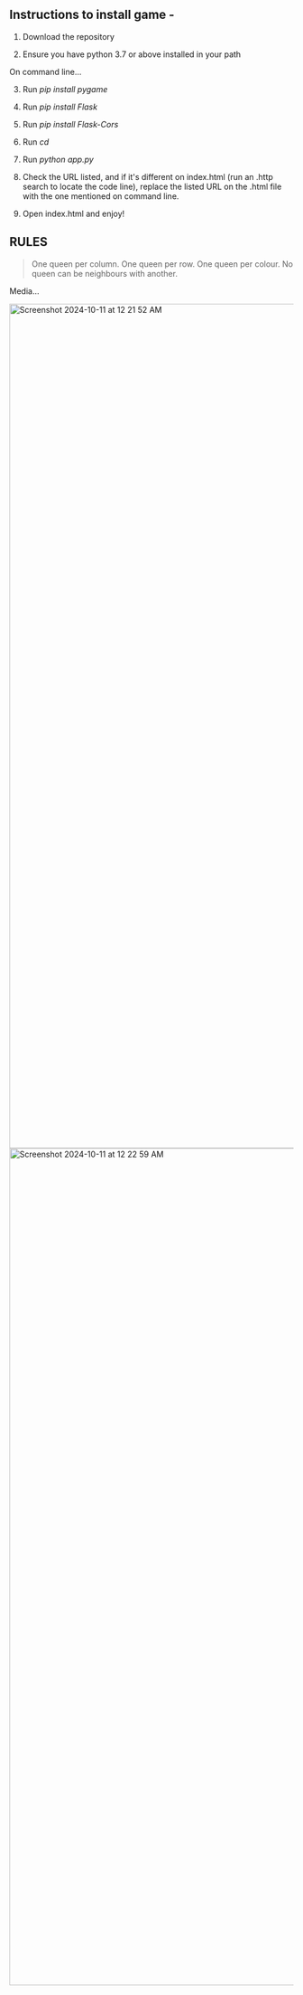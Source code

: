 
## Instructions to install game - 

1) Download the repository

2) Ensure you have python 3.7 or above installed in your path

On command line...

3) Run *pip install pygame* 

4) Run *pip install Flask* 

5) Run *pip install Flask-Cors* 

6) Run *cd <path to downloaded repository>* 

7) Run *python app.py* 

8) Check the URL listed, and if it's different on index.html (run an .http search to locate the code line), replace the listed URL on the .html file with the one mentioned on command line.

9) Open index.html and enjoy!

## RULES 

> One queen per column.
> One queen per row.
> One queen per colour.
> No queen can be neighbours with another.

Media...

<img width="1494" alt="Screenshot 2024-10-11 at 12 21 52 AM" src="https://github.com/user-attachments/assets/51db7073-6da6-40a2-b61a-67088e393d28">

<img width="1481" alt="Screenshot 2024-10-11 at 12 22 59 AM" src="https://github.com/user-attachments/assets/7fd3a6ea-4a92-49f9-be5b-bd7e0b5250aa">


